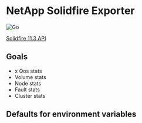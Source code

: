 # NetApp Solidfire Exporter

![Go](https://github.com/mjavier2k/solidfire-exporter/workflows/Go/badge.svg?event=push)

[Solidfire 11.3 API](https://library.netapp.com/ecm/ecm_download_file/ECMLP2856155)

## Goals
- x Qos stats
- Volume stats
- Node stats
- Fault stats
- Cluster stats

## Defaults for environment variables

